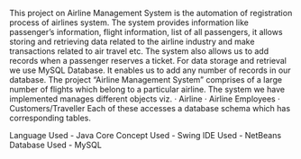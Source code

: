 This project on Airline Management System is the automation of registration process of airlines system. The system provides information like passenger’s information, flight information, list of all passengers, it allows storing and retrieving data related to the airline industry and make transactions related to air travel etc. The system also allows us to add records when a passenger reserves a ticket. For data storage and retrieval we use MySQL Database. It enables us to add any number of records in our database. The project “Airline Management System” comprises of a large number of flights which belong to a particular airline. The system we have implemented manages different objects viz.
·       Airline
·       Airline Employees
·       Customers/Traveller
Each of these accesses a database schema which has corresponding tables.


Language Used -  Java Core 
Concept Used - Swing
IDE Used - NetBeans
Database Used - MySQL
